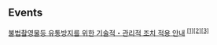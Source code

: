 ## Events

[불법촬영물등 유통방지를 위한 기술적・관리적 조치 적용 안내](https://events.kakao.com/talk/notices/ko/2590) <sup>[[1]](https://twitter.com/Snowden/status/1423466855986044928)[[2]](https://twitter.com/Snowden/status/1423469854347169798)[[3]](https://twitter.com/Snowden/status/1434209282753536007)</sup>
